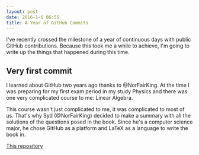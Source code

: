 ```yaml
---
layout: post
date: 2016-1-6 06:55
title: A Year of GitHub Commits
---
```

I've recently crossed the milestone of a year of continuous days with public GitHub contributions. Because this took me a while to achieve, I'm going to write up the things that happened during this time.

## Very first commit

I learned about GitHub two years ago thanks to @NorFairKing. At the time I was preparing for my first exam period in my study Physics and there was one very complicated course to me: Linear Algebra.

This course wasn't just complicated to me, it was complicated to most of us. That's why Syd (@NorFairKing) decided to make a summary with all the solutions of the questions posed in the book. Since he's a computer science major, he chose GitHub as a platform and LaTeX as a language to write the book in.

<!-- fill in repo name -->
[This repository]()